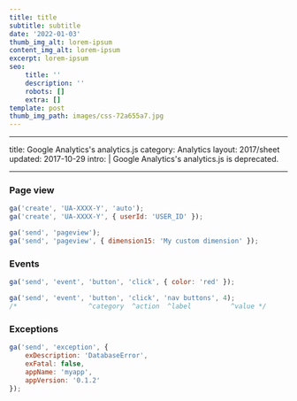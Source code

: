 ```yaml
---
title: title
subtitle: subtitle
date: '2022-01-03'
thumb_img_alt: lorem-ipsum
content_img_alt: lorem-ipsum
excerpt: lorem-ipsum
seo:
    title: ''
    description: ''
    robots: []
    extra: []
template: post
thumb_img_path: images/css-72a655a7.jpg
---
```


---

title: Google Analytics's analytics.js
category: Analytics
layout: 2017/sheet
updated: 2017-10-29
intro: |
Google Analytics's analytics.js is deprecated.

---

### Page view

```js
ga('create', 'UA-XXXX-Y', 'auto');
ga('create', 'UA-XXXX-Y', { userId: 'USER_ID' });
```

```js
ga('send', 'pageview');
ga('send', 'pageview', { dimension15: 'My custom dimension' });
```

### Events

```js
ga('send', 'event', 'button', 'click', { color: 'red' });
```

```js
ga('send', 'event', 'button', 'click', 'nav buttons', 4);
/*                  ^category  ^action  ^label          ^value */
```

### Exceptions

```js
ga('send', 'exception', {
    exDescription: 'DatabaseError',
    exFatal: false,
    appName: 'myapp',
    appVersion: '0.1.2'
});
```
